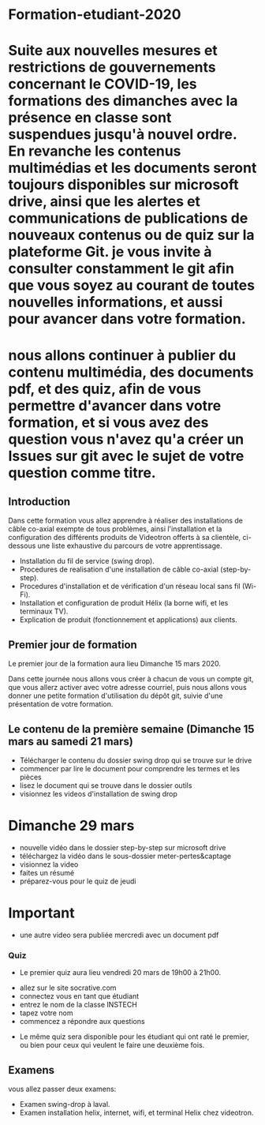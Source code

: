 # Formation-etudiant-2020

# Suite aux nouvelles mesures et restrictions de gouvernements concernant le COVID-19, les formations des dimanches avec la présence en classe sont suspendues jusqu'à nouvel ordre. En revanche les contenus multimédias et les documents seront toujours disponibles sur microsoft drive, ainsi que les alertes et communications de publications de nouveaux contenus ou de quiz sur la plateforme Git. je vous invite à consulter constamment le git afin que vous soyez au courant de toutes nouvelles informations, et aussi pour avancer dans votre formation.

# nous allons continuer à publier du contenu multimédia, des documents pdf, et des quiz, afin de vous permettre d'avancer dans votre formation, et si vous avez des question vous n'avez qu'a créer un Issues sur git avec le sujet de votre question comme titre.

## Introduction

  Dans cette formation vous allez apprendre à réaliser des installations de câble co-axial exempte de tous problèmes,
  ainsi l'installation et la configuration des différents produits de Videotron offerts à sa clientèle, ci-dessous une liste
  exhaustive du parcours de votre apprentissage.

- Installation du fil de service (swing drop).
- Procedures de realisation d'une installation de câble co-axial (step-by-step).
- Procedures d'installation et de vérification d'un réseau local sans fil (Wi-Fi).
- Installation et configuration de produit Hélix (la borne wifi, et les terminaux TV).
- Explication de produit (fonctionnement et applications) aux clients.


## Premier  jour de formation

  Le premier jour de la formation aura lieu Dimanche 15 mars 2020.

  Dans cette journée nous allons vous créer à chacun de vous un compte git, que vous allerz activer avec votre adresse courriel,
  puis nous allons vous donner une petite formation d'utilisation du dépôt git, suivie d'une présentation de votre formation.


## Le contenu de la première semaine (Dimanche 15 mars au samedi 21 mars)

- Télécharger le contenu du dossier swing drop qui se trouve sur le drive
- commencer par lire le document pour comprendre les termes et les pièces
- lisez le document qui se trouve dans le dossier outils
- visionnez les videos d'installation de swing drop


# Dimanche 29 mars
- nouvelle vidéo dans le dossier step-by-step sur microsoft drive
- téléchargez la vidéo dans le sous-dossier meter-pertes&captage
- visionnez la video
- faites un résumé
- préparez-vous pour le quiz de jeudi


# Important
- une autre video sera publiée mercredi avec un document pdf



### Quiz

- Le premier quiz aura lieu vendredi 20 mars de 19h00 à 21h00.
+ allez sur le site socrative.com
+ connectez vous en tant que étudiant
+ entrez le nom de la classe INSTECH
+ tapez votre nom
+ commencez a répondre aux questions

- Le même quiz sera disponible pour les étudiant qui ont raté le premier, ou bien pour ceux qui veulent le faire une deuxième fois.



## Examens
  vous allez passer deux examens:

- Examen swing-drop à laval.
- Examen installation helix, internet, wifi, et terminal Helix chez videotron.
